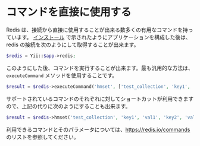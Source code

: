 コマンドを直接に使用する
========================

Redis は、接続から直接に使用することが出来る数多くの有用なコマンドを持っています。
[インストール](installation.md) で示されたようにアプリケーションを構成した後は、redis の接続を次のようにして取得することが出来ます。

```php
$redis = Yii::$app->redis;
```

このようにした後、コマンドを実行することが出来ます。最も汎用的な方法は、`executeCommand` メソッドを使用することです。

```php
$result = $redis->executeCommand('hmset', ['test_collection', 'key1', 'val1', 'key2', 'val2']);
```

サポートされているコマンドのそれぞれに対してショートカットが利用できますので、上記の代りに次のようにすることも出来ます。

```php
$result = $redis->hmset('test_collection', 'key1', 'val1', 'key2', 'val2');
```

利用できるコマンドとそのパラメータについては、<https://redis.io/commands> のリストを参照してください。
